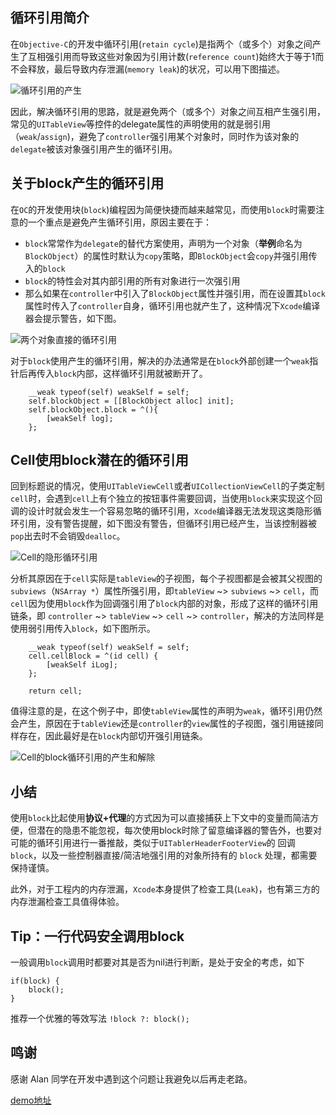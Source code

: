 ## 循环引用简介
在`Objective-C`的开发中循环引用(`retain cycle`)是指两个（或多个）对象之间产生了互相强引用而导致这些对象因为引用计数(`reference count`)始终大于等于1而不会释放，最后导致内存泄漏(`memory leak`)的状况，可以用下图描述。

![循环引用的产生](http://upload-images.jianshu.io/upload_images/73339-a95e89fcf3e60943.png?imageMogr2/auto-orient/strip%7CimageView2/2/w/1240)

因此，解决循环引用的思路，就是避免两个（或多个）对象之间互相产生强引用，常见的`UITableView`等控件的delegate属性的声明使用的就是弱引用（`weak`/`assign`)，避免了`controller`强引用某个对象时，同时作为该对象的`delegate`被该对象强引用产生的循环引用。

## 关于block产生的循环引用
在`OC`的开发使用块(`block`)编程因为简便快捷而越来越常见，而使用`block`时需要注意的一个重点是避免产生循环引用，原因主要在于：
- `block`常常作为`delegate`的替代方案使用，声明为一个对象（**举例**命名为`BlockObject`）的属性时默认为`copy`策略，即`BlockObject`会`copy`并强引用传入的`block`
- `block`的特性会对其内部引用的所有对象进行一次强引用
- 那么如果在`controller`中引入了`BlockObject`属性并强引用，而在设置其`block`属性时传入了`controller`自身，循环引用也就产生了，这种情况下`Xcode`编译器会提示警告，如下图。

![两个对象直接的循环引用](http://upload-images.jianshu.io/upload_images/73339-5590dcc99071dbf6.png?imageMogr2/auto-orient/strip%7CimageView2/2/w/1240)

对于`block`使用产生的循环引用，解决的办法通常是在`block`外部创建一个`weak`指针后再传入`block`内部，这样循环引用就被断开了。
```objc
    __weak typeof(self) weakSelf = self;
    self.blockObject = [[BlockObject alloc] init];
    self.blockObject.block = ^(){
        [weakSelf log];
    };
```

## Cell使用block潜在的循环引用
回到标题说的情况，使用`UITableViewCell`或者`UICollectionViewCell`的子类定制`cell`时，会遇到`cell`上有个独立的按钮事件需要回调，当使用`block`来实现这个回调的设计时就会发生一个容易忽略的循环引用，`Xcode`编译器无法发现这类隐形循环引用，没有警告提醒，如下图没有警告，但循环引用已经产生，当该控制器被`pop`出去时不会销毁`dealloc`。

![Cell的隐形循环引用](http://upload-images.jianshu.io/upload_images/73339-bdaadfe6c5683cfe.png?imageMogr2/auto-orient/strip%7CimageView2/2/w/1240)

分析其原因在于`cell`实际是`tableView`的子视图，每个子视图都是会被其父视图的`subviews`（`NSArray *`）属性所强引用，即`tableView` ~> `subviews` ~> `cell`，而`cell`因为使用`block`作为回调强引用了`block`内部的对象，形成了这样的循环引用链条，即 `controller` ~> `tableView` ~> `cell` ~> `controller`，解决的方法同样是使用弱引用传入`block`，如下图所示。

```objc
    __weak typeof(self) weakSelf = self;
    cell.cellBlock = ^(id cell) {
        [weakSelf iLog];
    };
    
    return cell;
```


值得注意的是，在这个例子中，即使`tableView`属性的声明为`weak`，循环引用仍然会产生，原因在于`tableView`还是`controller`的`view`属性的子视图，强引用链接同样存在，因此最好是在`block`内部切开强引用链条。


![Cell的block循环引用的产生和解除](http://upload-images.jianshu.io/upload_images/73339-63c0405e9e17c79c.png?imageMogr2/auto-orient/strip%7CimageView2/2/w/1240)

## 小结
使用`block`比起使用**协议+代理**的方式因为可以直接捕获上下文中的变量而简洁方便，但潜在的隐患不能忽视，每次使用block时除了留意编译器的警告外，也要对可能的循环引用进行一番推敲，类似于```UITablerHeaderFooterView```的 回调 ```block```，以及一些控制器直接/简洁地强引用的对象所持有的 ```block``` 处理，都需要保持谨慎。

此外，对于工程内的内存泄漏，`Xcode`本身提供了检查工具(`Leak`)，也有第三方的内存泄漏检查工具值得体验。

## Tip：一行代码安全调用block
一般调用`block`调用时都要对其是否为nil进行判断，是处于安全的考虑，如下
```objc
if(block) {
    block();
}
```
推荐一个优雅的等效写法
```!block ?: block();```


## 鸣谢
感谢 Alan 同学在开发中遇到这个问题让我避免以后再走老路。

[demo地址](https://github.com/beforeold/TestCellBlockCycleRetain)
